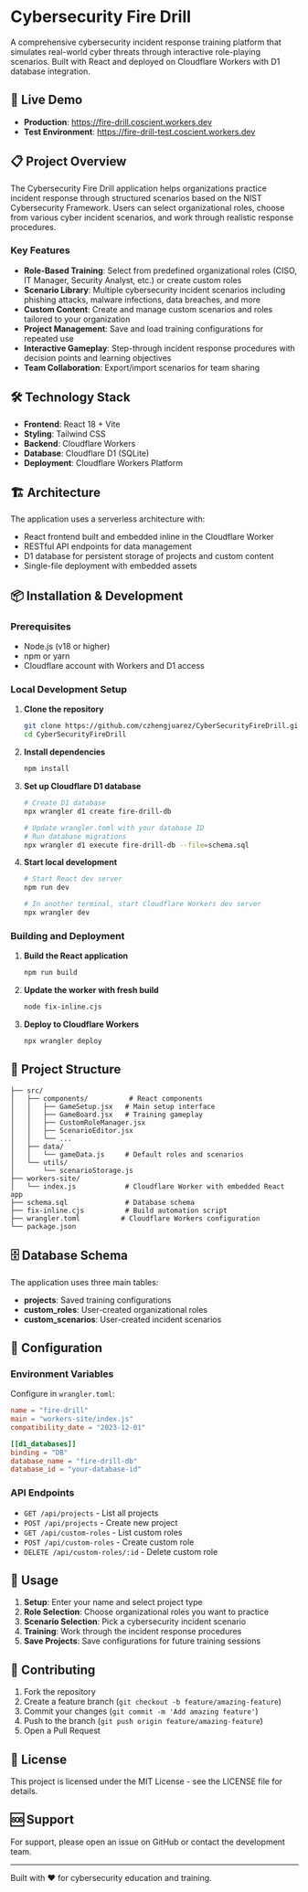# Cybersecurity Fire Drill

A comprehensive cybersecurity incident response training platform that simulates real-world cyber threats through interactive role-playing scenarios. Built with React and deployed on Cloudflare Workers with D1 database integration.

## 🚀 Live Demo

- **Production**: https://fire-drill.coscient.workers.dev
- **Test Environment**: https://fire-drill-test.coscient.workers.dev

## 📋 Project Overview

The Cybersecurity Fire Drill application helps organizations practice incident response through structured scenarios based on the NIST Cybersecurity Framework. Users can select organizational roles, choose from various cyber incident scenarios, and work through realistic response procedures.

### Key Features

- **Role-Based Training**: Select from predefined organizational roles (CISO, IT Manager, Security Analyst, etc.) or create custom roles
- **Scenario Library**: Multiple cybersecurity incident scenarios including phishing attacks, malware infections, data breaches, and more
- **Custom Content**: Create and manage custom scenarios and roles tailored to your organization
- **Project Management**: Save and load training configurations for repeated use
- **Interactive Gameplay**: Step-through incident response procedures with decision points and learning objectives
- **Team Collaboration**: Export/import scenarios for team sharing

## 🛠 Technology Stack

- **Frontend**: React 18 + Vite
- **Styling**: Tailwind CSS
- **Backend**: Cloudflare Workers
- **Database**: Cloudflare D1 (SQLite)
- **Deployment**: Cloudflare Workers Platform

## 🏗 Architecture

The application uses a serverless architecture with:
- React frontend built and embedded inline in the Cloudflare Worker
- RESTful API endpoints for data management
- D1 database for persistent storage of projects and custom content
- Single-file deployment with embedded assets

## 📦 Installation & Development

### Prerequisites

- Node.js (v18 or higher)
- npm or yarn
- Cloudflare account with Workers and D1 access

### Local Development Setup

1. **Clone the repository**
   ```bash
   git clone https://github.com/czhengjuarez/CyberSecurityFireDrill.git
   cd CyberSecurityFireDrill
   ```

2. **Install dependencies**
   ```bash
   npm install
   ```

3. **Set up Cloudflare D1 database**
   ```bash
   # Create D1 database
   npx wrangler d1 create fire-drill-db
   
   # Update wrangler.toml with your database ID
   # Run database migrations
   npx wrangler d1 execute fire-drill-db --file=schema.sql
   ```

4. **Start local development**
   ```bash
   # Start React dev server
   npm run dev
   
   # In another terminal, start Cloudflare Workers dev server
   npx wrangler dev
   ```

### Building and Deployment

1. **Build the React application**
   ```bash
   npm run build
   ```

2. **Update the worker with fresh build**
   ```bash
   node fix-inline.cjs
   ```

3. **Deploy to Cloudflare Workers**
   ```bash
   npx wrangler deploy
   ```

## 📁 Project Structure

```
├── src/
│   ├── components/          # React components
│   │   ├── GameSetup.jsx   # Main setup interface
│   │   ├── GameBoard.jsx   # Training gameplay
│   │   ├── CustomRoleManager.jsx
│   │   ├── ScenarioEditor.jsx
│   │   └── ...
│   ├── data/
│   │   └── gameData.js     # Default roles and scenarios
│   └── utils/
│       └── scenarioStorage.js
├── workers-site/
│   └── index.js            # Cloudflare Worker with embedded React app
├── schema.sql              # Database schema
├── fix-inline.cjs          # Build automation script
├── wrangler.toml          # Cloudflare Workers configuration
└── package.json
```

## 🗄 Database Schema

The application uses three main tables:

- **projects**: Saved training configurations
- **custom_roles**: User-created organizational roles  
- **custom_scenarios**: User-created incident scenarios

## 🔧 Configuration

### Environment Variables

Configure in `wrangler.toml`:

```toml
name = "fire-drill"
main = "workers-site/index.js"
compatibility_date = "2023-12-01"

[[d1_databases]]
binding = "DB"
database_name = "fire-drill-db"
database_id = "your-database-id"
```

### API Endpoints

- `GET /api/projects` - List all projects
- `POST /api/projects` - Create new project
- `GET /api/custom-roles` - List custom roles
- `POST /api/custom-roles` - Create custom role
- `DELETE /api/custom-roles/:id` - Delete custom role

## 🎯 Usage

1. **Setup**: Enter your name and select project type
2. **Role Selection**: Choose organizational roles you want to practice
3. **Scenario Selection**: Pick a cybersecurity incident scenario
4. **Training**: Work through the incident response procedures
5. **Save Projects**: Save configurations for future training sessions

## 🤝 Contributing

1. Fork the repository
2. Create a feature branch (`git checkout -b feature/amazing-feature`)
3. Commit your changes (`git commit -m 'Add amazing feature'`)
4. Push to the branch (`git push origin feature/amazing-feature`)
5. Open a Pull Request

## 📄 License

This project is licensed under the MIT License - see the LICENSE file for details.

## 🆘 Support

For support, please open an issue on GitHub or contact the development team.

---

Built with ❤️ for cybersecurity education and training.
